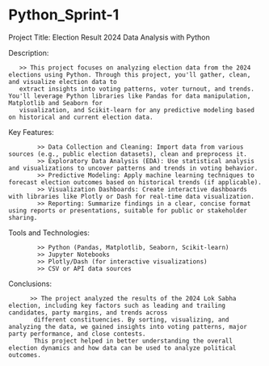 # Python_Sprint-1

Project Title:
       Election Result 2024 Data Analysis with Python

Description:

       >> This project focuses on analyzing election data from the 2024 elections using Python. Through this project, you'll gather, clean, and visualize election data to 
       extract insights into voting patterns, voter turnout, and trends. You'll leverage Python libraries like Pandas for data manipulation, Matplotlib and Seaborn for 
       visualization, and Scikit-learn for any predictive modeling based on historical and current election data.

Key Features:

            >> Data Collection and Cleaning: Import data from various sources (e.g., public election datasets), clean and preprocess it.
            >> Exploratory Data Analysis (EDA): Use statistical analysis and visualizations to uncover patterns and trends in voting behavior.
            >> Predictive Modeling: Apply machine learning techniques to forecast election outcomes based on historical trends (if applicable).
            >> Visualization Dashboards: Create interactive dashboards with libraries like Plotly or Dash for real-time data visualization.
            >> Reporting: Summarize findings in a clear, concise format using reports or presentations, suitable for public or stakeholder sharing.

Tools and Technologies:

            >> Python (Pandas, Matplotlib, Seaborn, Scikit-learn)
            >> Jupyter Notebooks
            >> Plotly/Dash (for interactive visualizations)
            >> CSV or API data sources

Conclusions:

          >> The project analyzed the results of the 2024 Lok Sabha election, including key factors such as leading and trailing candidates, party margins, and trends across 
           different constituencies. By sorting, visualizing, and analyzing the data, we gained insights into voting patterns, major party performance, and close contests. 
           This project helped in better understanding the overall election dynamics and how data can be used to analyze political outcomes.
